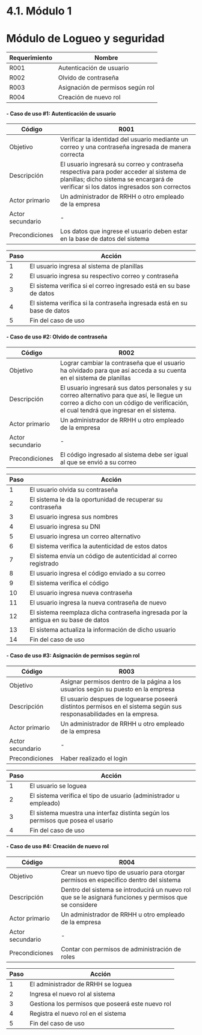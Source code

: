 # 4.1. Módulo 1

# Módulo de Logueo y seguridad
| Requerimiento | Nombre  |
|----------|----------|
|R001  |Autenticación de usuario|
|R002  |Olvido de contraseña|
|R003  |Asignación de permisos según rol|
|R004  |Creación de nuevo rol|


#### - Caso de uso #1: Autenticación de usuario
| Código | R001  |
|----------|----------|
|Objetivo  |Verificar la identidad del usuario mediante un correo y una contraseña ingresada de manera correcta|
| Descripción   | El usuario ingresará su correo y contraseña respectiva para poder acceder al sistema de planillas; dicho sistema se encargará de verificar si los datos ingresados son correctos   |
| Actor primario    | Un administrador de RRHH o otro empleado de la empresa  |
| Actor secundario    | -  |
| Precondiciones    | Los datos que ingrese el usuario deben estar en la base de datos del sistema  |

| Paso     | Acción   |
|----------|----------|
|1|El usuario ingresa al sistema de planillas|
|2|El usuario ingresa su respectivo correo y contraseña |
|3|El sistema verifica si el correo ingresado está en su base de datos |
|4|El sistema verifica si la contraseña ingresada está en su base de datos |
|5|Fin del caso de uso |

#### - Caso de uso #2: Olvido de contraseña

| Código | R002  |
|----------|----------|
|Objetivo  | Lograr cambiar la contraseña que el usuario ha olvidado para que así acceda a su cuenta en el sistema de planillas |
| Descripción |El usuario ingresará sus datos personales y su correo alternativo para que así, le llegue un correo a dicho con un código de verificación, el cual tendrá que ingresar en el sistema.  |
| Actor primario | Un administrador de RRHH u otro empleado de la empresa   |
| Actor secundario  | -  |
| Precondiciones| El código ingresado al sistema debe ser igual al que se envió a su correo  |

| Paso     | Acción   |
|----------|----------|
|1|El usuario olvida su contraseña |
|2|El sistema le da la oportunidad de recuperar su contraseña    |
|3| El usuario ingresa sus nombres |
|4|El usuario ingresa su DNI  |
|5|El usuario ingresa un correo alternativo  |
|6|El sistema verifica la autenticidad de estos datos  |
|7| El sistema envía un código de autenticidad al correo registrado  |
|8| El usuario ingresa el código enviado a su correo  |
|9| El sistema verifica el código  |
|10| El usuario ingresa nueva contraseña  |
|11| El usuario ingresa la nueva contraseña de nuevo  |
|12| El sistema reemplaza dicha contraseña ingresada por la antigua en su base de datos  |
|13| El sistema actualiza la información de dicho usuario  |
|14| Fin del caso de uso |

#### - Caso de uso #3: Asignación de permisos según rol

| Código | R003  |
|----------|----------|
|Objetivo  | Asignar permisos dentro de la página a los usuarios según su puesto en la empresa |
| Descripción |El usuario despues de loguearse poseerá distintos permisos en el sistema según sus responasabilidades en la empresa.  |
| Actor primario | Un administrador de RRHH u otro empleado de la empresa   |
| Actor secundario  | -  |
| Precondiciones| Haber realizado el login  |

| Paso     | Acción   |
|----------|----------|
|1|El usuario se loguea |
|2|El sistema verifica el tipo de usuario (administrador u empleado) |
|3|El sistema muestra una interfaz distinta según los permisos que posea el usario |
|4|Fin del caso de uso  |

#### - Caso de uso #4: Creación de nuevo rol
| Código | R004  |
|----------|----------|
|Objetivo  | Crear un nuevo tipo de usuario para otorgar permisos en especifico dentro del sistema |
| Descripción |Dentro del sistema se introducirá un nuevo rol que se le asignará funciones y permisos que se considere  |
| Actor primario | Un administrador de RRHH u otro empleado de la empresa   |
| Actor secundario  | -  |
| Precondiciones| Contar con permisos de administración de roles  |

| Paso     | Acción   |
|----------|----------|
|1|El administrador de RRHH se loguea |
|2|Ingresa el nuevo rol al sistema |
|3|Gestiona los permisos que poseerá este nuevo rol |
|4|Registra el nuevo rol en el sistema |
|5|Fin del caso de uso  |
